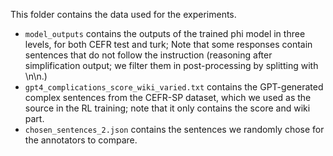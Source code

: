 This folder contains the data used for the experiments.  
- `model_outputs` contains the outputs of the trained phi model in three levels, for both CEFR test and turk; Note that some responses contain sentences that do not follow the instruction (reasoning after simplification output; we filter them in post-processing by splitting with \n\n.)   
- `gpt4_complications_score_wiki_varied.txt` contains the GPT-generated complex sentences from the CEFR-SP dataset, which we used as the source in the RL training; note that it only contains the score and wiki part.
- `chosen_sentences_2.json` contains the sentences we randomly chose for the annotators to compare.  
